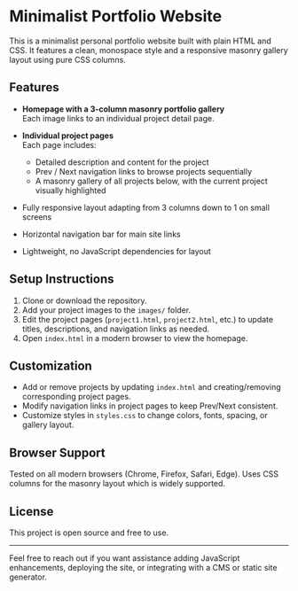 # Minimalist Portfolio Website

This is a minimalist personal portfolio website built with plain HTML and CSS. It features a clean, monospace style and a responsive masonry gallery layout using pure CSS columns.

## Features

- **Homepage with a 3-column masonry portfolio gallery**  
  Each image links to an individual project detail page.

- **Individual project pages**  
  Each page includes:
  - Detailed description and content for the project
  - Prev / Next navigation links to browse projects sequentially
  - A masonry gallery of all projects below, with the current project visually highlighted

- Fully responsive layout adapting from 3 columns down to 1 on small screens  
- Horizontal navigation bar for main site links  
- Lightweight, no JavaScript dependencies for layout

## Setup Instructions

1. Clone or download the repository.  
2. Add your project images to the `images/` folder.  
3. Edit the project pages (`project1.html`, `project2.html`, etc.) to update titles, descriptions, and navigation links as needed.  
4. Open `index.html` in a modern browser to view the homepage.


## Customization

- Add or remove projects by updating `index.html` and creating/removing corresponding project pages.  
- Modify navigation links in project pages to keep Prev/Next consistent.  
- Customize styles in `styles.css` to change colors, fonts, spacing, or gallery layout.

## Browser Support

Tested on all modern browsers (Chrome, Firefox, Safari, Edge). Uses CSS columns for the masonry layout which is widely supported.

## License

This project is open source and free to use.

---

Feel free to reach out if you want assistance adding JavaScript enhancements, deploying the site, or integrating with a CMS or static site generator.


